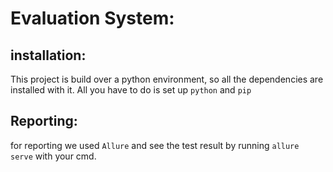 # Evaluation System:

## installation:
This project is build over a python environment, so all the dependencies are installed with it.
All you have to do is set up `python` and `pip`

## Reporting:
for reporting we used `Allure` and see the test result by running `allure serve` with your cmd.
